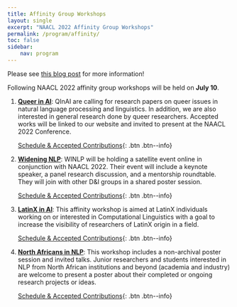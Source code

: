 ```yaml
---
title: Affinity Group Workshops
layout: single
excerpt: "NAACL 2022 Affinity Group Workshops"
permalink: /program/affinity/
toc: false
sidebar: 
    nav: program
---
```


Please see [this blog post](/blog/affinity-workshops-welcome/) for more information!

Following NAACL 2022 affinity group workshops will be held on **July 10**.

1. [**Queer in AI**](https://www.queerinai.com/naacl): QInAI are calling for research papers on queer issues in natural language processing and linguistics. In addition, we are also interested in general research done by queer researchers. Accepted works will be linked to our website and invited to present at the NAACL 2022 Conference.

    [Schedule & Accepted Contributions](/program/affinity/qia/){: .btn .btn--info}

2. [**Widening NLP**](http://www.winlp.org/winlp-satellite-workshop-naacl-2022/): WINLP will be holding a satellite event online in conjunction with NAACL 2022. Their event will include a keynote speaker, a panel research discussion, and a mentorship roundtable. They will join with other D&I groups in a shared poster session.

    [Schedule & Accepted Contributions](/program/affinity/winlp/){: .btn .btn--info}

3. [**LatinX in AI**](https://www.latinxinai.org/naacl-2022): This affinity workshop is aimed at LatinX individuals working on or interested in Computational Linguistics with a goal to increase the visibility of researchers of LatinX origin in a field.

    [Schedule & Accepted Contributions](/program/affinity/lxai/){: .btn .btn--info}

4. [**North Africans in NLP**](https://sites.google.com/view/northafricansinnlp/naacl-2022?authuser=0): This workshop includes a non-archival poster session and invited talks. Junior researchers and students interested in NLP from North African institutions and beyond (academia and industry) are welcome to present a poster about their completed or ongoing research projects or ideas.

    [Schedule & Accepted Contributions](/program/affinity/north-africans-in-nlp/){: .btn .btn--info}
